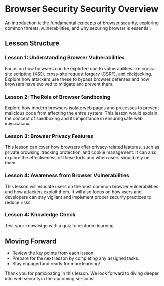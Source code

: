 

# **Browser Security Security Overview**

An introduction to the fundamental concepts of browser security, exploring common threats, vulnerabilities, and why securing browser is essential.

## **Lesson Structure**

### Lesson 1: **Understanding Browser Vulnerabilities**

Focus on how browsers can be exploited due to vulnerabilities like cross-site scripting (XSS), cross-site request forgery (CSRF), and clickjacking. Explore how attackers use these to bypass browser defenses and how browsers have evolved to mitigate and prevent them.

### Lesson 2: **The Role of Browser Sandboxing**

Explore how modern browsers isolate web pages and processes to prevent malicious code from affecting the entire system. This lesson would explain the concept of sandboxing and its importance in ensuring safe web interactions.

### Lesson 3: **Browser Privacy Features**

This lesson can cover how browsers offer privacy-related features, such as private browsing, tracking protection, and cookie management. It can also explore the effectiveness of these tools and when users should rely on them.
### Lesson 4: **Awareness from  Browser Vulnerabilities**
This lesson will educate users on the most common browser vulnerabilities and how attackers exploit them. It will also focus on how users and developers can stay vigilant and implement proper security practices to reduce risks.

### **Lesson 4: Knowledge Check**
Test your knowledge with  a quiz to reinforce learning.


## **Moving Forward**

-   Review the key points from each lesson.
-   Prepare for the next lesson by completing any assigned tasks.
-   Stay engaged and ready for more learning!

Thank you for participating in this lesson. We look forward to diving deeper into web security in the upcoming sessions!


<!--stackedit_data:
eyJoaXN0b3J5IjpbLTE5MTA5NDIzMywzNzExOTc0NTksMTc1ND
g5MTM5MiwxNzgzODAwOTUsLTE4OTgxMTcyMTMsNzMwOTk4MTE2
XX0=
-->